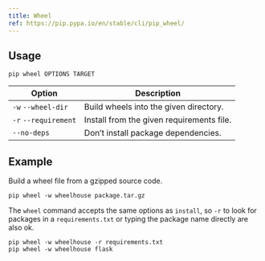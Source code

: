 ```yaml
---
title: Wheel
ref: https://pip.pypa.io/en/stable/cli/pip_wheel/
---
```


## Usage

```shell
pip wheel OPTIONS TARGET
```

| Option | Description |
| --- | --- |
| `-w` `--wheel-dir` | Build wheels into the given directory. |
| `-r` `--requirement` | Install from the given requirements file. |
| `--no-deps` | Don’t install package dependencies. |

## Example

Build a wheel file from a gzipped source code.

```shell
pip wheel -w wheelhouse package.tar.gz
```

The `wheel` command accepts the same options as `install`,
so `-r` to look for packages in a `requirements.txt` or typing the package name directly are also ok.

```shell
pip wheel -w wheelhouse -r requirements.txt
pip wheel -w wheelhouse flask
```

